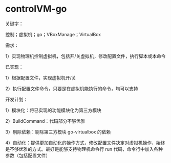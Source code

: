 # controlVM-go

关键字：

控制；虚拟机；go；VBoxManage；VirtualBox

需求：

1）实现物理机控制虚拟机，包括开/关虚拟机，修改配置文件，执行脚本或本命令

已实现：

1）根据配置文件，实现虚拟机开/关

2）执行配置文件命令，只要是在虚拟机能执行的命令，均可以支持

开发计划：

1）模块化：将已实现的功能模块化为第三方模块

2）BuildCommand：代码部分不够优雅

3）剔除依赖：剔除第三方模块 go-virtualbox 的依赖

4）自动化：提供更加自动化的操作方式，修改配置文件决定对虚拟机操作，始终是不够优雅的方式。最好是能够支持物理机命令行 run 代码，命令行中加入各种参数（包括配置文件）
